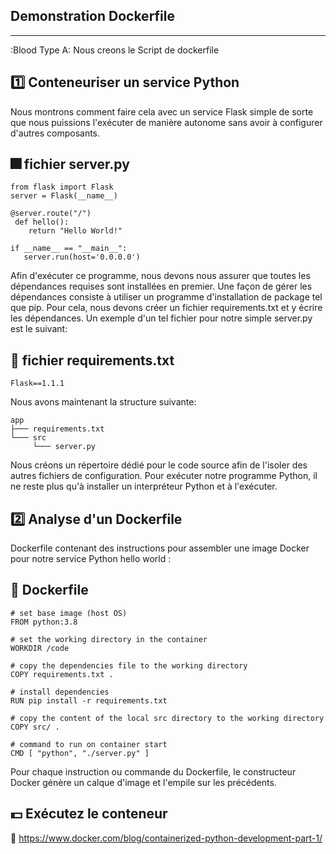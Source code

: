 
## Demonstration Dockerfile 
----------------------------
:Blood Type A: Nous creons le Script de dockerfile 

:one: Conteneuriser un service Python 
--------------------------------------
Nous montrons comment faire cela avec un service Flask simple de sorte que nous puissions l'exécuter de manière autonome sans avoir à configurer d'autres composants.

:fireworks: fichier server.py
------------------------------
```
from flask import Flask
server = Flask(__name__)

@server.route("/")
 def hello():
    return "Hello World!"

if __name__ == "__main__":
   server.run(host='0.0.0.0')
```
Afin d'exécuter ce programme, nous devons nous assurer que toutes les dépendances requises sont installées en premier. Une façon de gérer les dépendances consiste à utiliser un programme d'installation de package tel que pip. Pour cela, nous devons créer un fichier requirements.txt et y écrire les dépendances. Un exemple d'un tel fichier pour notre simple server.py est le suivant:

:sparkler: fichier requirements.txt
------------------------------------
```
Flask==1.1.1
```
Nous avons maintenant la structure suivante:
```
app
├─── requirements.txt
└─── src
     └─── server.py
```
Nous créons un répertoire dédié pour le code source afin de l'isoler des autres fichiers de configuration.
Pour exécuter notre programme Python, il ne reste plus qu'à installer un interpréteur Python et à l'exécuter. 

:two: Analyse d'un Dockerfile
-----------------------------
 Dockerfile contenant des instructions pour assembler une image Docker pour notre service Python hello world :
 
 :firecracker: Dockerfile
 -------------------------
 ```
 # set base image (host OS)
FROM python:3.8

# set the working directory in the container
WORKDIR /code

# copy the dependencies file to the working directory
COPY requirements.txt .

# install dependencies
RUN pip install -r requirements.txt

# copy the content of the local src directory to the working directory
COPY src/ .

# command to run on container start
CMD [ "python", "./server.py" ]
 ```
 
Pour chaque instruction ou commande du Dockerfile, 
le constructeur Docker génère un calque d'image et l'empile sur les précédents.

:dollar: Exécutez le conteneur
----------------------------




:link: https://www.docker.com/blog/containerized-python-development-part-1/

